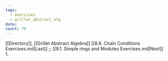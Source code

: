 ```yaml
---
tags:
  - exercises
  - grillet_abstract_alg
date:
count: 79
---
```

[[Directory]], [[Grillet Abstract Algebra]]
[[8.8. Chain Conditions Exercises.md|Last]] ;; [[9.1. Simple rings and Modules Exercises.md|Next]]
1. 